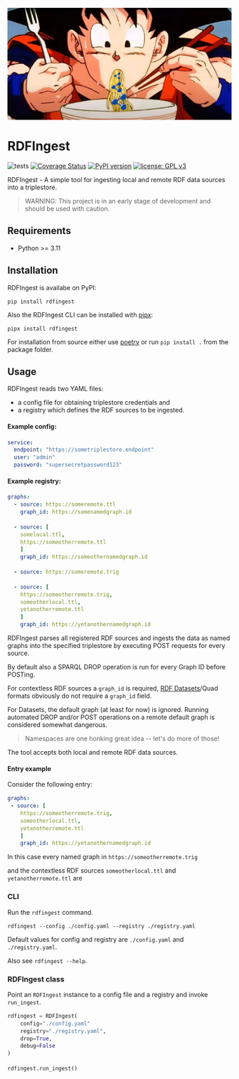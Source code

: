 ![<img source="goku_rdf_slurp.png" width=10% height=10%>](https://raw.githubusercontent.com/lu-pl/rdfingest/main/goku_rdf_slurp.png)

# RDFIngest
![tests](https://github.com/lu-pl/rdfingest/actions/workflows/tests.yaml/badge.svg)
[![Coverage Status](https://coveralls.io/repos/github/lu-pl/rdfingest/badge.svg?branch=main)](https://coveralls.io/github/lu-pl/rdfingest?branch=main)
[![PyPI version](https://badge.fury.io/py/rdfingest.svg)](https://badge.fury.io/py/rdfingest)
[![license: GPL v3](https://img.shields.io/badge/License-GPLv3-blue.svg)](https://www.gnu.org/licenses/gpl-3.0)


RDFIngest - A simple tool for ingesting local and remote RDF data sources into a triplestore.

> WARNING: This project is in an early stage of development and should be used with caution.

## Requirements

* Python >= 3.11

## Installation
RDFIngest is availabe on PyPI:
```shell
pip install rdfingest
```

Also the RDFIngest CLI can be installed with [pipx](https://pypa.github.io/pipx/):
```shell
pipx install rdfingest
```

For installation from source either use [poetry](https://python-poetry.org/) or run `pip install .` from the package folder.

## Usage

RDFIngest reads two YAML files: 
- a config file for obtaining triplestore credentials and 
- a registry which defines the RDF sources to be ingested.

#### Example config:
```yaml
service:
  endpoint: "https://sometriplestore.endpoint"
  user: "admin"
  password: "supersecretpassword123"
```

#### Example registry:
```yaml
graphs:
  - source: https://someremote.ttl
    graph_id: https://somenamedgraph.id

  - source: [
    somelocal.ttl,
    https://someotherremote.ttl
    ]
    graph_id: https://someothernamedgraph.id
    
  - source: https://someremote.trig
  
  - source: [
    https://someotherremote.trig,
    someotherlocal.ttl,
    yetanotherremote.ttl	
    ]
    graph_id: https://yetanothernamedgraph.id
```

RDFIngest parses all registered RDF sources and ingests the data as named graphs into the specified triplestore by executing POST requests for every source.  

By default also a SPARQL DROP operation is run for every Graph ID before POSTing.  

For contextless RDF sources a `graph_id` is required, [RDF Datasets](https://www.w3.org/TR/rdf11-concepts/#section-dataset)/Quad formats obviously do not require a `graph_id` field.  

For Datasets, the default graph (at least for now) is ignored. Running automated DROP and/or POST operations on a remote default graph is considered somewhat dangerous. 
> Namespaces are one honking great idea -- let's do more of those!

The tool accepts both local and remote RDF data sources.  


#### Entry example

Consider the following entry:

```yaml
graphs:
 - source: [
    https://someotherremote.trig,
    someotherlocal.ttl,
    yetanotherremote.ttl	
    ]
    graph_id: https://yetanothernamedgraph.id
```

In this case every named graph in `https://someotherremote.trig` 

and the contextless RDF sources `someotherlocal.ttl` and `yetanotherremote.ttl` are 


### CLI
Run the `rdfingest` command.

```shell
rdfingest --config ./config.yaml --registry ./registry.yaml
```

Default values for config and registry are `./config.yaml` and `./registry.yaml`.

Also see `rdfingest --help`.

### RDFIngest class

Point an `RDFIngest` instance to a config file and a registry and invoke `run_ingest`.

```python
rdfingest = RDFIngest(
    config="./config.yaml"
    registry="./registry.yaml", 
	drop=True,
	debug=False
)

rdfingest.run_ingest()
```
